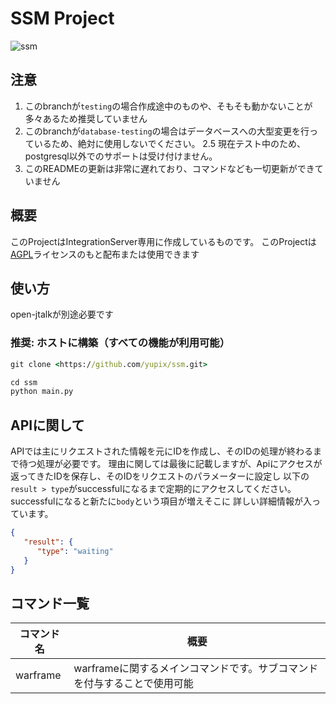 # SSM Project

![ssm](https://repo.akarinext.org/assets/image/YX.png)

## 注意

1. このbranchが`testing`の場合作成途中のものや、そもそも動かないことが多々あるため推奨していません
2. このbranchが`database-testing`の場合はデータベースへの大型変更を行っているため、絶対に使用しないでください。
   2.5 現在テスト中のため、postgresql以外でのサポートは受け付けません。
3. このREADMEの更新は非常に遅れており、コマンドなども一切更新ができていません

## 概要

このProjectはIntegrationServer専用に作成しているものです。
このProjectは[AGPL](LICENSE)ライセンスのもと配布または使用できます

## 使い方

open-jtalkが別途必要です

### 推奨: ホストに構築（すべての機能が利用可能）

```cmd
git clone <https://github.com/yupix/ssm.git>

cd ssm
python main.py
```

## APIに関して

APIでは主にリクエストされた情報を元にIDを作成し、そのIDの処理が終わるまで待つ処理が必要です。
理由に関しては最後に記載しますが、Apiにアクセスが返ってきたIDを保存し、そのIDをリクエストのパラメーターに設定し
以下の`result > type`がsuccessfulになるまで定期的にアクセスしてください。successfulになると新たに`body`という項目が増えそこに
詳しい詳細情報が入っています。
```json
{
   "result": {
      "type": "waiting"
   }
}
```

## コマンド一覧

|コマンド名|概要|
|---|---|
|warframe|warframeに関するメインコマンドです。サブコマンドを付与することで使用可能|
